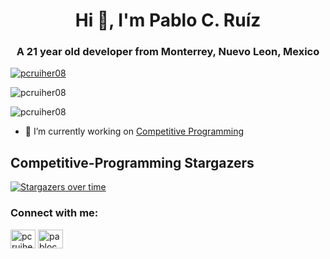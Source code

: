 <!--
**pcruiher08/pcruiher08** is a ✨ _special_ ✨ repository because its `README.md` (this file) appears on your GitHub profile.

Here are some ideas to get you started:

- 🔭 I’m currently working on ...
- 🌱 I’m currently learning ...
- 👯 I’m looking to collaborate on ...
- 🤔 I’m looking for help with ...
- 💬 Ask me about ...
- 📫 How to reach me: ...
- 😄 Pronouns: ...
- ⚡ Fun fact: ...
-->
 
<h1 align="center">Hi 👋, I'm Pablo C. Ruíz</h1>
<h3 align="center">A 21 year old developer from Monterrey, Nuevo Leon, Mexico</h3>

<p align="left"> <a href="https://github.com/ryo-ma/github-profile-trophy"><img src="https://github-profile-trophy.vercel.app/?username=pcruiher08&theme=onedark&margin-w=15&margin-h=15" alt="pcruiher08" /></a> </p>
<p><img src="https://github-readme-stats.vercel.app/api?username=pcruiher08&count_private=true&show_icons=true&include_all_commits=true&theme=onedark&hide=issues,prs" alt="pcruiher08" /></p>
<p align="left"> <img src="https://komarev.com/ghpvc/?username=pcruiher08&label=Profile%20views&color=0e75b6&style=flat" alt="pcruiher08" /> </p>

- 🔭 I’m currently working on [Competitive Programming](https://github.com/pcruiher08/Competitive-Programming)


## Competitive-Programming Stargazers

[![Stargazers over time](https://starchart.cc/pcruiher08/Competitive-Programming.svg)](https://github.com/pcruiher08/Competitive-Programming)


<h3 align="left">Connect with me:</h3>
<p align="left">
<a href="https://twitter.com/pcruiher" target="blank"><img align="center" src="https://cdn.jsdelivr.net/npm/simple-icons@3.0.1/icons/twitter.svg" alt="pcruiher" height="30" width="40" /></a>
<a href="https://instagram.com/pablocesarruiz" target="blank"><img align="center" src="https://cdn.jsdelivr.net/npm/simple-icons@3.0.1/icons/instagram.svg" alt="pablocesarruis" height="30" width="40" /></a>
</p>